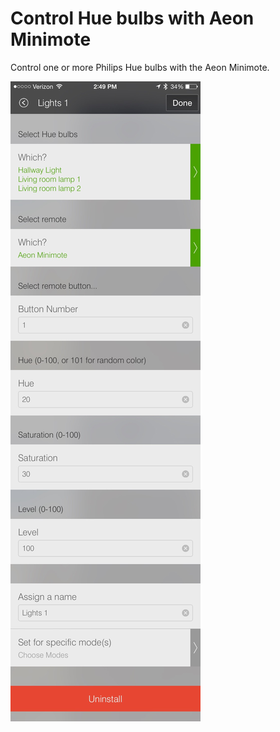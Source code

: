 # Control Hue bulbs with Aeon Minimote
Control one or more Philips Hue bulbs with the Aeon Minimote.

![screenshot](https://github.com/treythomas123/smartthings-remote-hue/raw/master/screenshot.png "Screenshot")
